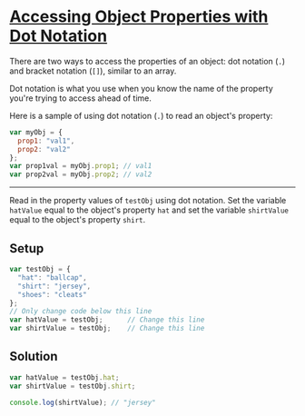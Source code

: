 # [Accessing Object Properties with Dot Notation](https://learn.freecodecamp.org/javascript-algorithms-and-data-structures/basic-javascript/accessing-object-properties-with-dot-notation)

There are two ways to access the properties of an object: dot notation (`.`) and bracket notation (`[]`), similar to an array.

Dot notation is what you use when you know the name of the property you're trying to access ahead of time.

Here is a sample of using dot notation (`.`) to read an object's property:

```js
var myObj = {
  prop1: "val1",
  prop2: "val2"
};
var prop1val = myObj.prop1; // val1
var prop2val = myObj.prop2; // val2
```

---

Read in the property values of `testObj` using dot notation. Set the variable `hatValue` equal to the object's property `hat` and set the variable `shirtValue` equal to the object's property `shirt`.

## Setup

```js
var testObj = {
  "hat": "ballcap",
  "shirt": "jersey",
  "shoes": "cleats"
};
// Only change code below this line
var hatValue = testObj;      // Change this line
var shirtValue = testObj;    // Change this line
```

## Solution

```js
var hatValue = testObj.hat;
var shirtValue = testObj.shirt;

console.log(shirtValue); // "jersey"
```